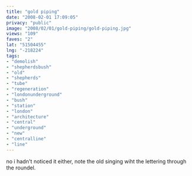 ```yaml
---
title: "gold piping"
date: "2008-02-01 17:09:05"
privacy: "public"
image: "2008/02/01/gold-piping/gold-piping.jpg"
views: "109"
faves: "2"
lat: "51504455"
lng: "-218224"
tags:
- "demolish"
- "shepherdsbush"
- "old"
- "shepherds"
- "tube"
- "regeneration"
- "londonunderground"
- "bush"
- "station"
- "london"
- "architecture"
- "central"
- "underground"
- "new"
- "centralline"
- "line"
---
```

no i hadn't noticed it either, note the old singing wiht the lettering through the roundel.
